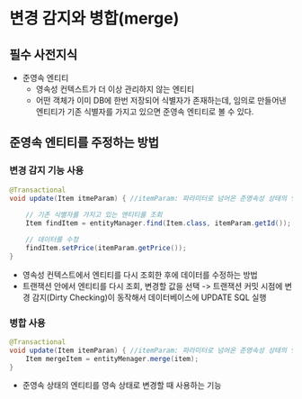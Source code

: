 # 변경 감지와 병합(merge)

## 필수 사전지식

- 준영속 엔티티
	- 영속성 컨텍스트가 더 이상 관리하지 않는 엔티티
	- 어떤 객체가 이미 DB에 한번 저장되어 식별자가 존재하는데, 임의로 만들어낸 엔티티가 기존 식별자를 가지고 있으면 준영속 엔티티로 볼 수 있다.

## 준영속 엔티티를 주정하는 방법

### 변경 감지 기능 사용

```java
@Transactional
void update(Item itmeParam) { //itemParam: 파라미터로 넘어온 준영속성 상태의 엔티티
    
    // 기존 식별자를 가지고 있는 엔티티를 조회
    Item findItem = entityManager.find(Item.class, itemParam.getId());

    // 데이터를 수정
    findItem.setPrice(itemParam.getPrice());
}
```

- 영속성 컨텍스트에서 엔티티를 다시 조회한 후에 데이터를 수정하는 방법
- 트랜잭션 안에서 엔티티를 다시 조회, 변경할 값을 선택 -> 트랜잭션 커밋 시점에 변경 감지(Dirty Checking)이 동작해서 데이터베이스에 UPDATE SQL 실행

### 병합 사용

```java
@Transactional
void update(Item itemParan) { //itemParam: 파라미터로 넘어온 준영속성 상태의 엔티티
    Item mergeItem = entityMenager.merge(item);
}
```

- 준영속 상태의 엔티티를 영속 상태로 변경할 때 사용하는 기능